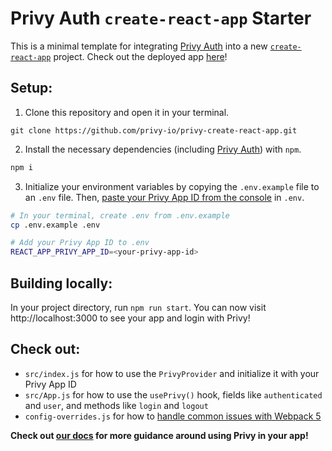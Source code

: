 # Privy Auth `create-react-app` Starter

This is a minimal template for integrating [Privy Auth](https://www.privy.io/) into a new [`create-react-app`](https://create-react-app.dev/) project. Check out the deployed app [here](https://create-react-app.privy.io/)!

## Setup:

1. Clone this repository and open it in your terminal.
```
git clone https://github.com/privy-io/privy-create-react-app.git
```

2. Install the necessary dependencies (including [Privy Auth](https://www.npmjs.com/package/@privy-io/react-auth)) with `npm`.
```sh
npm i 
```

3. Initialize your environment variables by copying the `.env.example` file to an `.env` file. Then, [paste your Privy App ID from the console](https://docs.privy.io/guide/console/api-keys) in `.env`.
```sh
# In your terminal, create .env from .env.example
cp .env.example .env

# Add your Privy App ID to .env
REACT_APP_PRIVY_APP_ID=<your-privy-app-id>
```

## Building locally:

In your project directory, run `npm run start`. You can now visit http://localhost:3000 to see your app and login with Privy!

## Check out:

- `src/index.js` for how to use the `PrivyProvider` and initialize it with your Privy App ID
- `src/App.js` for how to use the `usePrivy()` hook, fields like `authenticated` and `user`, and methods like `login` and `logout`
- `config-overrides.js` for how to [handle common issues with Webpack 5](https://docs.privy.io/guide/troubleshooting/webpack)

**Check out [our docs](https://docs.privy.io/) for more guidance around using Privy in your app!**
